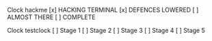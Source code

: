 
Clock hackme
[x] HACKING TERMINAL
[x] DEFENCES LOWERED
[ ] ALMOST THERE
[ ] COMPLETE


Clock testclock
[ ] Stage 1
[ ] Stage 2
[ ] Stage 3
[ ] Stage 4
[ ] Stage 5

